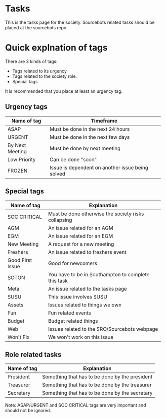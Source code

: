 # Tasks
This is the tasks page for the society. Sourcebots related tasks should be placed at the sourcebots repo. 

# Quick explnation of tags
There are 3 kinds of tags:
- Tags related to its urgency 
- Tags related to the society role. 
- Special tags

It is recommended that you place at least an urgency tag.

## Urgency tags

| Name of tag | Timeframe |
| ----------- | ----------- |
| ASAP | Must be done in the next 24 hours | 
| URGENT  | Must be done in the next few days |
| By Next Meeting | Must be done by next meeting |
| Low Priority | Can be done "soon" |
| FROZEN | Issue is dependent on another issue being solved |

## Special tags

| Name of tag | Explanation |
| ----------- | ----------- |
| SOC CRITICAL | Must be done otherwise the society risks collapsing |
| AGM | An issue related for an AGM |
| EGM | An issue related for an EGM |
| New Meeting  | A request for a new meeting |
| Freshers | An issue related to freshers event |
| Good First Issue | Good for newcomers |
| SOTON  | You have to be in Southampton to complete this task |
| Meta  | An issue related to the tasks page |
| SUSU  | This issue involves SUSU |
| Assets | Issues related to things we own |
| Fun | Fun related events |
| Budget | Budget related things |
| Web | Issues related to the SRO/Sourcebots webpage |
| Won't Fix | We won't work on this issue |

## Role related tasks
| Name of tag | Explanation |
| ----------- | ----------- |
| President  | Something that has to be done by the president |
| Treasurer | Something that has to be done by the treasurer |
| Secretary | Something that has to be done by the secretary |

Note: ASAP/URGENT and SOC CRITICAL tags are very important and should not be ignored. 
